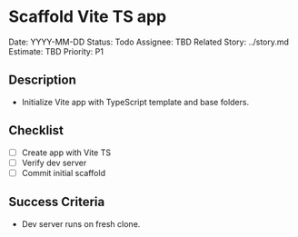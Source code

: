 # Scaffold Vite TS app

Date: YYYY-MM-DD
Status: Todo
Assignee: TBD
Related Story: ../story.md
Estimate: TBD
Priority: P1

## Description

- Initialize Vite app with TypeScript template and base folders.

## Checklist

- [ ] Create app with Vite TS
- [ ] Verify dev server
- [ ] Commit initial scaffold

## Success Criteria

- Dev server runs on fresh clone.
